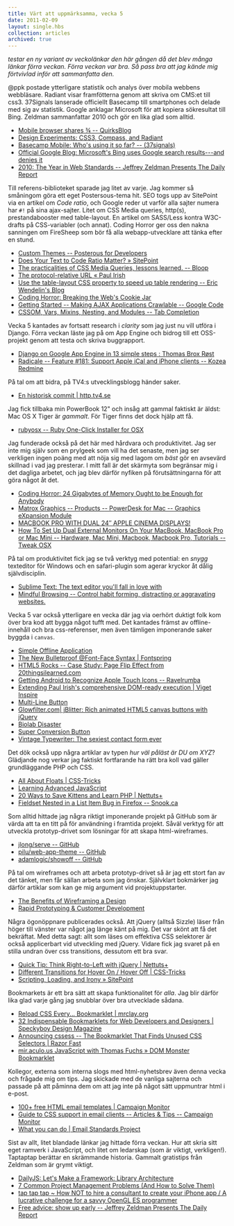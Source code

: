 ```yaml
---
title: Värt att uppmärksamma, vecka 5
date: 2011-02-09
layout: single.hbs
collection: articles
archived: true
---
```

*testar en ny variant av veckolänkar den här gången då det blev många
länkar förra veckan. Förra veckan var bra. Så pass bra att jag kände mig
förtvivlad inför att sammanfatta den.*

\@ppk postade ytterligare statistik och analys över mobila webbens
webbläsare. Radiant visar framfötterna genom att skriva om CMS:et till
css3. 37Signals lanserade officiellt Basecamp till smartphones och
delade med sig av statistik. Google anklagar Microsoft för att kopiera
sökresultat till Bing. Zeldman sammanfattar 2010 och gör en lika glad
som alltid.

-   [Mobile browser shares ¾ --
    QuirksBlog](http://www.quirksmode.org/blog/archives/2011/01/mobile_browser_3.html)
-   [Design Experiments: CSS3, Compass, and
    Radiant](http://wiseheartdesign.com//articles/2011/01/13/design-experiments-css3-compass-and-radiant/)
-   [Basecamp Mobile: Who's using it so far? --
    (37signals)](http://37signals.com/svn/posts/2763-basecamp-mobile-whos-using-it-so-far)
-   [Official Google Blog: Microsoft's Bing uses Google search
    results---and denies
    it](http://googleblog.blogspot.com/2011/02/microsofts-bing-uses-google-search.html)
-   [2010: The Year in Web Standards -- Jeffrey Zeldman Presents The
    Daily
    Report](http://www.zeldman.com/2010/12/31/2010-the-year-in-web-standards/)

Till referens-biblioteket sparade jag litet av varje. Jag kommer så
småningom göra ett eget Postersous-tema hit. SEO togs upp av SitePoint
via en artikel om *Code ratio*, och Google reder ut varför alla sajter
numera har `#!` på sina ajax-sajter. Litet om CSS Media queries,
http(s), prestandabooster med table-layout. En artikel om SASS/Less
kontra W3C-drafts på CSS-variabler (och annat). Coding Horror ger oss
den nakna sanningen om FireSheep som bör få alla webapp-utvecklare att
tänka efter en stund.

-   [Custom Themes -- Posterous for
    Developers](http://posterous.com/theming)
-   [Does Your Text to Code Ratio Matter? »
    SitePoint](http://blogs.sitepoint.com/2011/02/02/text-to-code-ratio/)
-   [The practicalities of CSS Media Queries, lessons learned. --
    Bloop](http://blog.bloop.co/the-practicalities-of-css-media-queries-lesso?c=1)
-   [The protocol-relative URL « Paul
    Irish](http://paulirish.com/2010/the-protocol-relative-url/)
-   [Use the table-layout CSS property to speed up table rendering --
    Eric Wendelin's
    Blog](http://eriwen.com/css/use-the-table-layout-css-property-to-speed-up-table-rendering/)
-   [Coding Horror: Breaking the Web's Cookie
    Jar](http://www.codinghorror.com/blog/2010/11/breaking-the-webs-cookie-jar.html)
-   [Getting Started -- Making AJAX Applications Crawlable -- Google
    Code](http://code.google.com/intl/sv-SE/web/ajaxcrawling/docs/getting-started.html)
-   [CSSOM, Vars, Mixins, Nesting, and Modules -- Tab
    Completion](http://www.xanthir.com/blog/b49w0)

Vecka 5 kantades av fortsatt research i *clarity* som jag just nu vill
utföra i Django. Förra veckan läste jag på om App Engine och bidrog till
ett OSS-projekt genom att testa och skriva buggrapport.

-   [Django on Google App Engine in 13 simple steps : Thomas Brox
    Røst](http://thomas.broxrost.com/2008/04/08/django-on-google-app-engine/)
-   [Radicale -- Feature \#181: Support Apple iCal and iPhone clients --
    Kozea Redmine](http://redmine.kozea.fr/issues/181)

På tal om att bidra, på TV4:s utvecklingsblogg händer saker.

-   [En historisk commit \|
    http.tv4.se](http://http.tv4.se/2011/01/31/en-historisk-commit/)

Jag fick tillbaka min PowerBook 12\" och insåg att gammal faktiskt är
äldst: Mac OS X Tiger är *gammalt*. För Tiger finns det dock hjälp att
få.

-   [rubyosx -- Ruby One-Click Installer for
    OSX](http://rubyosx.rubyforge.org/)

Jag funderade också på det här med hårdvara och produktivitet. Jag ser
inte mig själv som en prylgeek som vill ha det senaste, men jag ser
verkligen ingen poäng med att nöja sig med lagom om *bäst* gör en
avsevärd skillnad i vad jag presterar. I mitt fall är det skärmyta som
begränsar mig i det dagliga arbetet, och jag blev därför nyfiken på
förutsättningarna för att göra något åt det.

-   [Coding Horror: 24 Gigabytes of Memory Ought to be Enough for
    Anybody](http://www.codinghorror.com/blog/2011/01/24-gigabytes-of-memory-ought-to-be-enough-for-anybody.html)
-   [Matrox Graphics -- Products -- PowerDesk for Mac -- Graphics
    eXpansion
    Module](http://www.matrox.com/graphics/en/products/gxm/mac/powerdesk/)
-   [MACBOOK PRO WITH DUAL 24″ APPLE CINEMA
    DISPLAYS!](http://www.tnpham.ca/blog/304/macbook-pro-with-dual-24-apple-cinema-displays/)
-   [How To Set Up Dual External Monitors On Your MacBook, MacBook Pro
    or Mac Mini -- Hardware, Mac Mini, Macbook, Macbook Pro, Tutorials
    -- Tweak
    OSX](http://tweakosx.com/index.php/2010/06/02/how-to-set-up-dual-external-monitors-on-your-macbook-macbook-pro-or-mac-mini/)

På tal om produktivitet fick jag se två verktyg med potential: en
*snygg* texteditor för Windows och en safari-plugin som agerar kryckor
åt dålig självdisciplin.

-   [Sublime Text: The text editor you'll fall in love
    with](http://www.sublimetext.com/)
-   [Mindful Browsing -- Control habit forming, distracting or
    aggravating websites.](http://www.mindfulbrowsing.com/)

Vecka 5 var också ytterligare en vecka där jag via oerhört duktigt folk
kom över bra kod att bygga något tufft med. Det kantades främst av
offline-innehåll och bra css-referenser, men även tämligen imponerande
saker byggda i `canvas`.

-   [Simple Offline
    Application](http://remysharp.com/2011/01/31/simple-offline-application/)
-   [The New Bulletproof \@Font-Face Syntax \|
    Fontspring](http://www.fontspring.com/blog/the-new-bulletproof-font-face-syntax)
-   [HTML5 Rocks -- Case Study: Page Flip Effect from
    20thingsilearned.com](http://www.html5rocks.com/tutorials/casestudies/20things_pageflip.html)
-   [Getting Android to Recognize Apple Touch Icons --
    Ravelrumba](http://www.ravelrumba.com/blog/android-apple-touch-icon/)
-   [Extending Paul Irish's comprehensive DOM-ready execution \| Viget
    Inspire](http://www.viget.com/inspire/extending-paul-irishs-comprehensive-dom-ready-execution/)
-   [Multi-Line
    Button](http://chriseppstein.github.com/sass-recipes/recipes/multi-line-button/multi-line-button.html)
-   [Glowfilter.com\| jBlitter: Rich animated HTML5 canvas buttons with
    jQuery](http://glowfilter.com/blog/jblitter-animated-html5-canvas-buttons/)
-   [Biolab Disaster](http://playbiolab.com/)
-   [Super Conversion Button](http://www.performable.com/buttons/)
-   [Vintage Typewriter: The sexiest contact form
    ever](http://www.tutorialshock.com/demos/typewriter/)

Det dök också upp några artiklar av typen *hur väl påläst är DU om XYZ*?
Glädjande nog verkar jag faktiskt fortfarande ha rätt bra koll vad
gäller grundläggande PHP och CSS.

-   [All About Floats \|
    CSS-Tricks](http://css-tricks.com/all-about-floats/)
-   [Learning Advanced JavaScript](http://ejohn.org/apps/learn/)
-   [20 Ways to Save Kittens and Learn PHP \|
    Nettuts+](http://net.tutsplus.com/tutorials/php/20-ways-to-save-kittens-and-learn-php/?utm_source=feedburner&utm_medium=feed&utm_campaign=Feed%3A+nettuts+%28Nettuts%2B%29)
-   [Fieldset Nested in a List Item Bug in Firefox --
    Snook.ca](http://snook.ca/archives/html_and_css/fieldset-nested-list-item-bug)

Som alltid hittade jag några riktigt imponerande projekt på GitHub som
är värda att ta en titt på för användning i framtida projekt. Såväl
verktyg för att utveckla prototyp-drivet som lösningar för att skapa
html-wireframes.

-   [jlong/serve -- GitHub](https://github.com/jlong/serve)
-   [pilu/web-app-theme --
    GitHub](https://github.com/pilu/web-app-theme)
-   [adamlogic/showoff -- GitHub](https://github.com/adamlogic/showoff)

På tal om wireframes och att arbeta prototyp-drivet så är jag ett stort
fan av det tänket, men får sällan arbeta som jag önskar. Självklart
bokmärker jag därför artiklar som kan ge mig argument vid
projektuppstarter.

-   [The Benefits of Wireframing a
    Design](http://sixrevisions.com/user-interface/wireframing-benefits/)
-   [Rapid Prototyping & Customer
    Development](http://wiseheartdesign.com//articles/2010/08/27/rapid-prototyping-customer-development//)

Några ögonöppnare publicerades också. Att jQuery (alltså Sizzle) läser
från höger till vänster var något jag länge känt på mig. Det var skönt
att få det bekräftat. Med detta sagt: allt som läses om effektiva CSS
selektorer är också applicerbart vid utveckling med jQuery. Vidare fick
jag svaret på en stilla undran över css transitions, dessutom ett bra
svar.

-   [Quick Tip: Think Right-to-Left with jQuery \|
    Nettuts+](http://net.tutsplus.com/tutorials/javascript-ajax/quick-tip-think-right-to-left-with-jquery/)
-   [Different Transitions for Hover On / Hover Off \|
    CSS-Tricks](http://css-tricks.com/different-transitions-for-hover-on-hover-off/)
-   [Scripting, Loading, and Irony »
    SitePoint](http://blogs.sitepoint.com/2010/11/03/scripting-loading-and-irony/)

Bookmarkets är ett bra sätt att skapa funktionalitet för *alla*. Jag
blir därför lika glad varje gång jag snubblar över bra utvecklade
sådana.

-   [Reload CSS Every... Bookmarklet \|
    mrclay.org](http://www.mrclay.org/2006/11/20/reload-css-every-bookmarklet/)
-   [32 Indispensable Bookmarklets for Web Developers and Designers \|
    Speckyboy Design
    Magazine](http://speckyboy.com/2009/02/16/32-indispensable-bookmarklets-for-web-developers-and-designers/)
-   [Announcing cssess -- The Bookmarklet That Finds Unused CSS
    Selectors \| Razor
    Fast](http://razorfast.com/2010/11/21/announcing-cssess-the-bookmarklet-that-finds-unused-css-selectors/)
-   [mir.aculo.us JavaScript with Thomas Fuchs » DOM Monster
    Bookmarklet](http://mir.aculo.us/dom-monster/)

Kollegor, externa som interna slogs med html-nyhetsbrev även denna vecka
och frågade mig om tips. Jag skickade med de vanliga sajterna och
passade på att påminna dem om att jag inte på något sätt uppmuntrar html
i e-post.

-   [100+ free HTML email templates \| Campaign
    Monitor](http://www.campaignmonitor.com/templates/)
-   [Guide to CSS support in email clients -- Articles & Tips --
    Campaign Monitor](http://www.campaignmonitor.com/css/)
-   [What you can do \| Email Standards
    Project](http://www.email-standards.org/what-you-can-do/)

Sist av allt, litet blandade länkar jag hittade förra veckan. Hur att
skria sitt eget ramverk i JavaScript, och litet om ledarskap (som är
viktigt, verkligen!). Taptaptap berättar en skrämmande historia. Gammalt
gratistips från Zeldman som är grymt viktigt.

-   [DailyJS: Let's Make a Framework: Library
    Architecture](http://dailyjs.com/2010/02/25/djscript-part-1-structure/)
-   [7 Common Project Management Problems (And How to Solve
    Them)](http://sixrevisions.com/project-management/7-common-project-management-problems-and-how-to-solve-them/)
-   [tap tap tap \~ How NOT to hire a consultant to create your iPhone
    app / A lucrative challenge for a savvy OpenGL ES
    programmer](http://taptaptap.com/blog/how-not-to-hire-a-consultant-to-create-your-iphone-app/)
-   [Free advice: show up early -- Jeffrey Zeldman Presents The Daily
    Report](http://www.zeldman.com/2010/02/05/free-advice-show-up-early/)